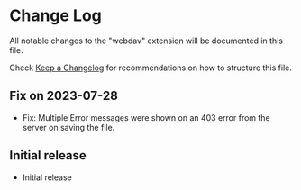 # Change Log

All notable changes to the "webdav" extension will be documented in this file.

Check [Keep a Changelog](http://keepachangelog.com/) for recommendations on how to structure this file.

## Fix on 2023-07-28
- Fix: Multiple Error messages were shown on an 403 error from the server on saving the file.

## Initial release

- Initial release